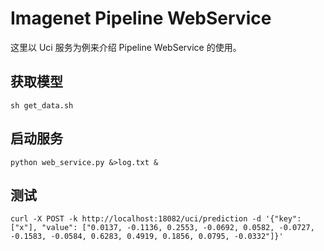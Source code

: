 # Imagenet Pipeline WebService

这里以 Uci 服务为例来介绍 Pipeline WebService 的使用。

## 获取模型
```
sh get_data.sh
```

## 启动服务

```
python web_service.py &>log.txt &
```

## 测试
```
curl -X POST -k http://localhost:18082/uci/prediction -d '{"key": ["x"], "value": ["0.0137, -0.1136, 0.2553, -0.0692, 0.0582, -0.0727, -0.1583, -0.0584, 0.6283, 0.4919, 0.1856, 0.0795, -0.0332"]}'
```
